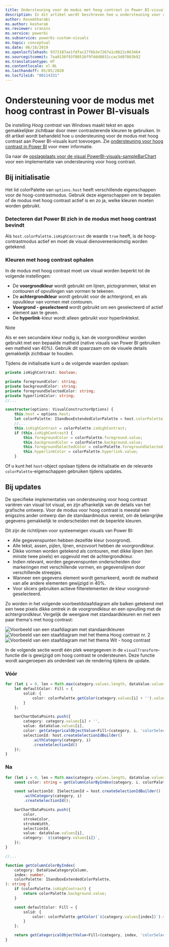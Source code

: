 ```yaml
---
title: Ondersteuning voor de modus met hoog contrast in Power BI-visuals
description: In dit artikel wordt beschreven hoe u ondersteuning voor de modus met hoog contrast aan Power BI-visuals kunt toevoegen.
author: KesemSharabi
ms.author: kesharab
ms.reviewer: sranins
ms.service: powerbi
ms.subservice: powerbi-custom-visuals
ms.topic: conceptual
ms.date: 06/18/2019
ms.openlocfilehash: 9372187ae1fdfac27f6b3e7267a1c0622c063464
ms.sourcegitcommit: 7aa0136f93f88516f97ddd8031ccac5d07863b92
ms.translationtype: HT
ms.contentlocale: nl-NL
ms.lasthandoff: 05/05/2020
ms.locfileid: "80114331"
---
```

# <a name="high-contrast-mode-support-in-power-bi-visuals"></a>Ondersteuning voor de modus met hoog contrast in Power BI-visuals

De instelling *Hoog contrast* van Windows maakt tekst en apps gemakkelijker zichtbaar door meer contrasterende kleuren te gebruiken. In dit artikel wordt behandeld hoe u ondersteuning voor de modus met hoog contrast aan Power BI-visuals kunt toevoegen. Zie [ondersteuning voor hoog contrast in Power BI](https://powerbi.microsoft.com/blog/power-bi-desktop-june-2018-feature-summary/#highContrast) voor meer informatie.

Ga naar de [opslagplaats voor de visual PowerBI-visuals-sampleBarChart](https://github.com/Microsoft/PowerBI-visuals-sampleBarChart/commit/61011c82b66ca0d3321868f1d089c65101ca42e6) voor een implementatie van ondersteuning voor hoog contrast.

## <a name="on-initialization"></a>Bij initialisatie

Het lid colorPalette van `options.host` heeft verschillende eigenschappen voor de hoog-contrastmodus. Gebruik deze eigenschappen om te bepalen of de modus met hoog contrast actief is en zo ja, welke kleuren moeten worden gebruikt.

### <a name="detect-that-power-bi-is-in-high-contrast-mode"></a>Detecteren dat Power BI zich in de modus met hoog contrast bevindt

Als `host.colorPalette.isHighContrast` de waarde `true` heeft, is de hoog-contrastmodus actief en moet de visual dienovereenkomstig worden getekend.

### <a name="get-high-contrast-colors"></a>Kleuren met hoog contrast ophalen

In de modus met hoog contrast moet uw visual worden beperkt tot de volgende instellingen:

* De **voorgrondkleur** wordt gebruikt om lijnen, pictogrammen, tekst en contouren of opvullingen van vormen te tekenen.
* De **achtergrondkleur** wordt gebruikt voor de achtergrond, en als opvulkleur van vormen met contouren.
* **Voorgrond - geselecteerd** wordt gebruikt om een geselecteerd of actief element aan te geven.
* De **hyperlink**-kleur wordt alleen gebruikt voor hyperlinktekst.

> [!NOTE]
> Als er een secundaire kleur nodig is, kan de voorgrondkleur worden gebruikt met een bepaalde matheid (native visuals van Power BI gebruiken een matheid van 40%). Gebruik dit spaarzaam om de visuele details gemakkelijk zichtbaar te houden.

Tijdens de initialisatie kunt u de volgende waarden opslaan:

```typescript
private isHighContrast: boolean;

private foregroundColor: string;
private backgroundColor: string;
private foregroundSelectedColor: string;
private hyperlinkColor: string;
//...

constructor(options: VisualConstructorOptions) {
    this.host = options.host;
    let colorPalette: ISandboxExtendedColorPalette = host.colorPalette;
    //...
    this.isHighContrast = colorPalette.isHighContrast;
    if (this.isHighContrast) {
        this.foregroundColor = colorPalette.foreground.value;
        this.backgroundColor = colorPalette.background.value;
        this.foregroundSelectedColor = colorPalette.foregroundSelected.value;
        this.hyperlinkColor = colorPalette.hyperlink.value;
    }
```

Of u kunt het `host`-object opslaan tijdens de initialisatie en de relevante `colorPalette`-eigenschappen gebruiken tijdens updates.

## <a name="on-update"></a>Bij updates

De specifieke implementaties van ondersteuning voor hoog contrast variëren van visual tot visual, en zijn afhankelijk van de details van het grafische ontwerp. Voor de modus voor hoog contrast is meestal een enigszins ander ontwerp dan de standaardmodus vereist, om de belangrijke gegevens gemakkelijk te onderscheiden met de beperkte kleuren.

Dit zijn de richtlijnen voor systeemeigen visuals van Power BI:

* Alle gegevenspunten hebben dezelfde kleur (voorgrond).
* Alle tekst, assen, pijlen, lijnen, enzovoort hebben de voorgrondkleur.
* Dikke vormen worden getekend als contouren, met dikke lijnen (ten minste twee pixels) en opgevuld met de achtergrondkleur.
* Indien relevant, worden gegevenspunten onderscheiden door markeringen met verschillende vormen, en gegevenslijnen door verschillende streepjes.
* Wanneer een gegevens element wordt gemarkeerd, wordt de matheid van alle andere elementen gewijzigd in 40%.
* Voor slicers gebruiken actieve filterelementen de kleur voorgrond-geselecteerd.

Zo worden in het volgende voorbeeldstaafdiagram alle balken getekend met een twee pixels dikke omtrek in de voorgrondkleur en een opvulling met de achtergrondkleur. Vergelijk de weergave met standaardkleuren en met een paar thema's met hoog contrast:

![Voorbeeld van een staafdiagram met standaardkleuren](media/high-contrast-support/hc-samplebarchart-standard.png)
![Voorbeeld van een staafdiagram met het thema *Hoog contrast nr. 2*](media/high-contrast-support/hc-samplebarchart-dark2.png)
![Voorbeeld van een staafdiagram met het thema *Wit - hoog contrast*](media/high-contrast-support/hc-samplebarchart-white.png)

In de volgende sectie wordt één plek weergegeven in de `visualTransform`-functie die is gewijzigd om hoog contrast te ondersteunen. Deze functie wordt aangeroepen als onderdeel van de rendering tijdens de update.

### <a name="before"></a>Vóór

```typescript
for (let i = 0, len = Math.max(category.values.length, dataValue.values.length); i < len; i++) {
    let defaultColor: Fill = {
        solid: {
            color: colorPalette.getColor(category.values[i] + '').value
        }
    };

    barChartDataPoints.push({
        category: category.values[i] + '',
        value: dataValue.values[i],
        color: getCategoricalObjectValue<Fill>(category, i, 'colorSelector', 'fill', defaultColor).solid.color,
        selectionId: host.createSelectionIdBuilder()
            .withCategory(category, i)
            .createSelectionId()
    });
}
```

### <a name="after"></a>Na

```typescript
for (let i = 0, len = Math.max(category.values.length, dataValue.values.length); i < len; i++) {
    const color: string = getColumnColorByIndex(category, i, colorPalette);

    const selectionId: ISelectionId = host.createSelectionIdBuilder()
        .withCategory(category, i)
        .createSelectionId();

    barChartDataPoints.push({
        color,
        strokeColor,
        strokeWidth,
        selectionId,
        value: dataValue.values[i],
        category: `${category.values[i]}`,
    });
}

//...

function getColumnColorByIndex(
    category: DataViewCategoryColumn,
    index: number,
    colorPalette: ISandboxExtendedColorPalette,
): string {
    if (colorPalette.isHighContrast) {
        return colorPalette.background.value;
    }

    const defaultColor: Fill = {
        solid: {
            color: colorPalette.getColor(`${category.values[index]}`).value,
        }
    };

    return getCategoricalObjectValue<Fill>(category, index, 'colorSelector', 'fill', defaultColor).solid.color;
}
```

